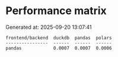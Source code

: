 # Performance matrix

Generated at: 2025-09-20 13:07:41

```text
frontend/backend  duckdb  pandas  polars
----------------  ------  ------  ------
pandas            0.0007  0.0007  0.0006
```
